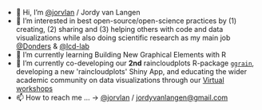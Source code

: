 - 👋 Hi, I’m [@jorvlan](https://www.github.com/jorvlan) / Jordy van Langen
- 👀 I’m interested in best open-source/open-science practices by (1) creating, (2) sharing and (3) helping others with code and data visualizations while also doing scientific research as my main job [@Donders](https://www.ru.nl/donders/) & [@lcd-lab](https://www.rogierkievit.com/)
- 🌱 I’m currently learning Building New Graphical Elements with R
- 💞️ I’m currently co-developing our **2nd** raincloudplots R-package [`ggrain`](https://github.com/njudd/ggrain), developing a new 'raincloudplots' Shiny App, and educating the wider academic community on data visualizations through our [Virtual workshops](https://www.github.com/jorvlan/raincloudplots-workshops) 
- 📫 How to reach me ... -> [@jorvlan](https://twitter.com/jordyvanlangen) / jordyvanlangen@gmail.com 

<!---
jorvlan/jorvlan is a ✨ special ✨ repository because its `README.md` (this file) appears on your GitHub profile.
You can click the Preview link to take a look at your changes.
--->
